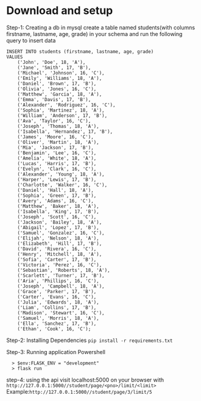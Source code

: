 # Download and setup

Step-1: Creating a db in mysql
create a table named students(with columns firstname, lastname, age, grade) in your schema
and run the following query to insert data
``` 
INSERT INTO students (firstname, lastname, age, grade)
VALUES
    ('John', 'Doe', 18, 'A'),
    ('Jane', 'Smith', 17, 'B'),
    ('Michael', 'Johnson', 16, 'C'),
    ('Emily', 'Williams', 18, 'A'),
    ('Daniel', 'Brown', 17, 'B'),
    ('Olivia', 'Jones', 16, 'C'),
    ('Matthew', 'Garcia', 18, 'A'),
    ('Emma', 'Davis', 17, 'B'),
    ('Alexander', 'Rodriguez', 16, 'C'),
    ('Sophia', 'Martinez', 18, 'A'),
    ('William', 'Anderson', 17, 'B'),
    ('Ava', 'Taylor', 16, 'C'),
    ('Joseph', 'Thomas', 18, 'A'),
    ('Isabella', 'Hernandez', 17, 'B'),
    ('James', 'Moore', 16, 'C'),
    ('Oliver', 'Martin', 18, 'A'),
    ('Mia', 'Jackson', 17, 'B'),
    ('Benjamin', 'Lee', 16, 'C'),
    ('Amelia', 'White', 18, 'A'),
    ('Lucas', 'Harris', 17, 'B'),
    ('Evelyn', 'Clark', 16, 'C'),
    ('Alexander', 'Young', 18, 'A'),
    ('Harper', 'Lewis', 17, 'B'),
    ('Charlotte', 'Walker', 16, 'C'),
    ('Daniel', 'Hall', 18, 'A'),
    ('Sophia', 'Green', 17, 'B'),
    ('Avery', 'Adams', 16, 'C'),
    ('Matthew', 'Baker', 18, 'A'),
    ('Isabella', 'King', 17, 'B'),
    ('Joseph', 'Scott', 16, 'C'),
    ('Jackson', 'Bailey', 18, 'A'),
    ('Abigail', 'Lopez', 17, 'B'),
    ('Samuel', 'Gonzalez', 16, 'C'),
    ('Elijah', 'Nelson', 18, 'A'),
    ('Elizabeth', 'Hill', 17, 'B'),
    ('David', 'Rivera', 16, 'C'),
    ('Henry', 'Mitchell', 18, 'A'),
    ('Sofia', 'Carter', 17, 'B'),
    ('Victoria', 'Perez', 16, 'C'),
    ('Sebastian', 'Roberts', 18, 'A'),
    ('Scarlett', 'Turner', 17, 'B'),
    ('Aria', 'Phillips', 16, 'C'),
    ('Joseph', 'Campbell', 18, 'A'),
    ('Grace', 'Parker', 17, 'B'),
    ('Carter', 'Evans', 16, 'C'),
    ('Julia', 'Edwards', 18, 'A'),
    ('Liam', 'Collins', 17, 'B'),
    ('Madison', 'Stewart', 16, 'C'),
    ('Samuel', 'Morris', 18, 'A'),
    ('Ella', 'Sanchez', 17, 'B'),
    ('Ethan', 'Cook', 16, 'C');
```

Step-2: Installing Dependencies
    ```pip install -r requirements.txt```

Step-3: Running application
Powershell
```
  > $env:FLASK_ENV = "development"
  > flask run
```
step-4: using the api
visit localhost:5000 on your browser
with 
```http://127.0.0.1:5000//student/page/<pno>/limit/<limit>```
Example:```http://127.0.0.1:5000//student/page/3/limit/5```
